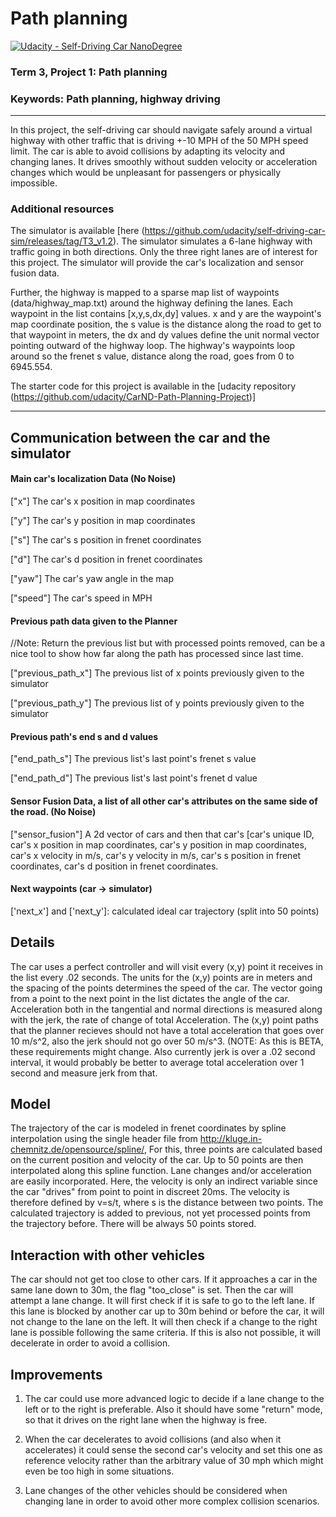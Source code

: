 # Path planning 
[![Udacity - Self-Driving Car NanoDegree](https://s3.amazonaws.com/udacity-sdc/github/shield-carnd.svg)](http://www.udacity.com/drive)

### Term 3, Project 1: Path planning
### Keywords: Path planning, highway driving

---
In this project, the self-driving car should navigate safely around a virtual highway with other traffic that is driving +-10 MPH of the 50 MPH speed limit.
The car is able to avoid collisions by adapting its velocity and changing lanes. It drives smoothly without sudden velocity or acceleration changes which would be unpleasant for passengers or physically impossible.

### Additional resources
The simulator is available [here (https://github.com/udacity/self-driving-car-sim/releases/tag/T3_v1.2).
The simulator simulates a 6-lane highway with traffic going in both directions. Only the three right lanes are of interest for this project.
The simulator will provide the car's localization and sensor fusion data.

Further, the highway is mapped to a sparse map list of waypoints (data/highway_map.txt) around the highway defining the lanes.
Each waypoint in the list contains  [x,y,s,dx,dy] values. x and y are the waypoint's map coordinate position, the s value is the distance along the road to get to that waypoint in meters, the dx and dy values define the unit normal vector pointing outward of the highway loop.
The highway's waypoints loop around so the frenet s value, distance along the road, goes from 0 to 6945.554.

The starter code for this project is available in the [udacity repository (https://github.com/udacity/CarND-Path-Planning-Project)]

---

## Communication between the car and the simulator

#### Main car's localization Data (No Noise)

["x"] The car's x position in map coordinates

["y"] The car's y position in map coordinates

["s"] The car's s position in frenet coordinates

["d"] The car's d position in frenet coordinates

["yaw"] The car's yaw angle in the map

["speed"] The car's speed in MPH

#### Previous path data given to the Planner

//Note: Return the previous list but with processed points removed, can be a nice tool to show how far along
the path has processed since last time. 

["previous_path_x"] The previous list of x points previously given to the simulator

["previous_path_y"] The previous list of y points previously given to the simulator

#### Previous path's end s and d values 

["end_path_s"] The previous list's last point's frenet s value

["end_path_d"] The previous list's last point's frenet d value

#### Sensor Fusion Data, a list of all other car's attributes on the same side of the road. (No Noise)

["sensor_fusion"] A 2d vector of cars and then that car's [car's unique ID, car's x position in map coordinates, car's y position in map coordinates, car's x velocity in m/s, car's y velocity in m/s, car's s position in frenet coordinates, car's d position in frenet coordinates. 


#### Next waypoints (car -> simulator)
['next_x'] and ['next_y']: calculated ideal car trajectory (split into 50 points) 

## Details

The car uses a perfect controller and will visit every (x,y) point it receives in the list every .02 seconds. The units for the (x,y) points are in meters and the spacing of the points determines the speed of the car. The vector going from a point to the next point in the list dictates the angle of the car. Acceleration both in the tangential and normal directions is measured along with the jerk, the rate of change of total Acceleration. The (x,y) point paths that the planner recieves should not have a total acceleration that goes over 10 m/s^2, also the jerk should not go over 50 m/s^3. (NOTE: As this is BETA, these requirements might change. Also currently jerk is over a .02 second interval, it would probably be better to average total acceleration over 1 second and measure jerk from that.


## Model

The trajectory of the car is modeled in frenet coordinates by spline interpolation using the single header file from http://kluge.in-chemnitz.de/opensource/spline/,
For this, three points are calculated based on the current position and velocity of the car. Up to 50 points are then interpolated along this spline function. Lane changes and/or acceleration are easily incorporated.
Here, the velocity is only an indirect variable since the car "drives" from point to point in discreet 20ms. The velocity is therefore defined by v=s/t, where s is the distance between two points.
The calculated trajectory is added to previous, not yet processed points from the trajectory before. There will be always 50 points stored.

## Interaction with other vehicles

The car should not get too close to other cars. If it approaches a car in the same lane down to 30m, the flag "too_close" is set.
Then the car will attempt a lane change. It will first check if it is safe to go to the left lane. If this lane is blocked by another car up to 30m behind or before the car, it will not change to the lane on the left.
It will then check if a change to the right lane is possible following the same criteria. If this is also not possible, it will decelerate in order to avoid a collision.

## Improvements

1. The car could use more advanced logic to decide if a lane change to the left or to the right is preferable. Also it should have some "return" mode, so that it drives on the right lane when the highway is free.

2. When the car decelerates to avoid collisions (and also when it accelerates) it could sense the second car's velocity and set this one as reference velocity rather than the arbitrary value of 30 mph which might even be too high in some situations.

3. Lane changes of the other vehicles should be considered when changing lane in order to avoid other more complex collision scenarios.